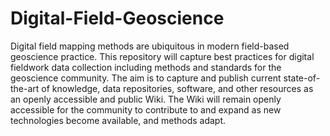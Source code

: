 # Digital-Field-Geoscience

Digital field mapping methods are ubiquitous in modern field-based geoscience practice. This repository will capture best practices for digital fieldwork data collection including methods and standards for the geoscience community. The aim is to capture and publish current state-of-the-art of knowledge, data repositories, software, and other resources as an openly accessible and public Wiki. The Wiki will remain openly accessible for the community to contribute to and expand as new technologies become available, and methods adapt.
